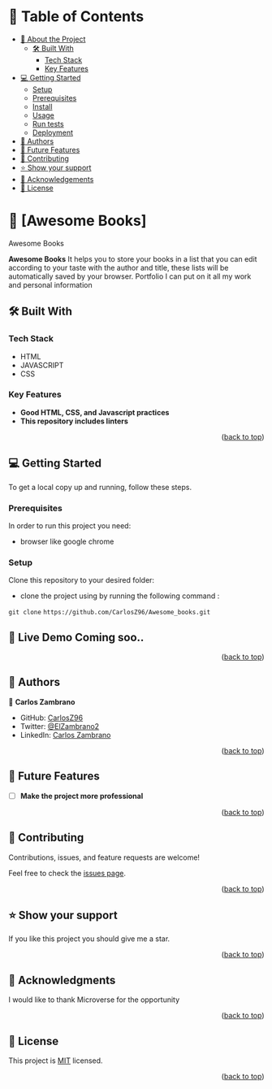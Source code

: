 <a name="readme-top"></a>


# 📗 Table of Contents

- [📖 About the Project](#about-project)
  - [🛠 Built With](#built-with)
    - [Tech Stack](#tech-stack)
    - [Key Features](#key-features)
- [💻 Getting Started](#getting-started)
  - [Setup](#setup)
  - [Prerequisites](#prerequisites)
  - [Install](#install)
  - [Usage](#usage)
  - [Run tests](#run-tests)
  - [Deployment](#triangular_flag_on_post-deployment)
- [👥 Authors](#authors)
- [🔭 Future Features](#future-features)
- [🤝 Contributing](#contributing)
- [⭐️ Show your support](#support)
- [🙏 Acknowledgements](#acknowledgements)
- [📝 License](#license)

<!-- PROJECT DESCRIPTION -->

# 📖 [Awesome Books] <a name="about-project"></a>

Awesome Books

**Awesome Books** It helps you to store your books in a list that you can edit according to your taste with the author and title, these lists will be automatically saved by your browser. Portfolio I can put on it all my work and personal information

## 🛠 Built With <a name="built-with">
### Tech Stack <a name="tech-stack"></a>
- HTML
- JAVASCRIPT
- CSS
</a>

<!-- Features -->

### Key Features <a name="key-features"></a>

- **Good HTML, CSS, and Javascript practices**
- **This repository includes linters**


<p align="right">(<a href="#readme-top">back to top</a>)</p>

<!-- GETTING STARTED -->

## 💻 Getting Started <a name="getting-started"></a>

To get a local copy up and running, follow these steps.

### Prerequisites

In order to run this project you need:

- browser like google chrome

### Setup

Clone this repository to your desired folder:

- clone the project using by running the following command :

`git clone`
`https://github.com/CarlosZ96/Awesome_books.git`

<!-- LIVE DEMO -->

## 🚀 Live Demo <a name="live-demo">Coming soo..</a>

<p align="right">(<a href="#readme-top">back to top</a>)</p>


<!-- AUTHORS -->

## 👥 Authors <a name="authors"></a>
👤 **Carlos Zambrano**

- GitHub: [CarlosZ96](https://github.com/CarlosZ96)
- Twitter: [@ElZambrano2](https://twitter.com/ELZambrano2)
- LinkedIn: [Carlos Zambrano](https://www.linkedin.com/in/carlos-zambrano-845406173/)

<p align="right">(<a href="#readme-top">back to top</a>)</p> 

<!-- FUTURE FEATURES -->

## 🔭 Future Features <a name="future-features"></a>

- [ ] **Make the project more professional**

<p align="right">(<a href="#readme-top">back to top</a>)</p>

<!-- CONTRIBUTING -->

## 🤝 Contributing <a name="contributing"></a>

Contributions, issues, and feature requests are welcome!

Feel free to check the [issues page](../../issues/).

<p align="right">(<a href="#readme-top">back to top</a>)</p>

<!-- SUPPORT -->

## ⭐️ Show your support <a name="support"></a>

If you like this project you should give me a star.

<p align="right">(<a href="#readme-top">back to top</a>)</p>

<!-- ACKNOWLEDGEMENTS -->

## 🙏 Acknowledgments <a name="acknowledgements"></a>

I would like to thank Microverse for the opportunity

<p align="right">(<a href="#readme-top">back to top</a>)</p>

<!-- LICENSE -->

## 📝 License <a name="license"></a>

This project is [MIT](./LICENSE) licensed.

<p align="right">(<a href="#readme-top">back to top</a>)</p>